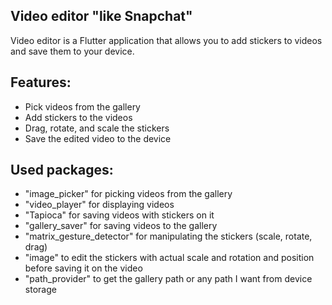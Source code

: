 ## Video editor "like Snapchat"
Video editor is a Flutter application that allows you to add stickers to videos and save them to your device.

## Features:
- Pick videos from the gallery
- Add stickers to the videos
- Drag, rotate, and scale the stickers
- Save the edited video to the device

## Used packages:
- "image_picker" for picking videos from the gallery
- "video_player" for displaying videos
- "Tapioca" for saving videos with stickers on it
- "gallery_saver" for saving videos to the gallery
- "matrix_gesture_detector" for manipulating the stickers (scale, rotate, drag) 
- "image" to edit the stickers with actual scale and rotation and position before saving it on the video 
- "path_provider" to get the gallery path or any path I want from device storage
